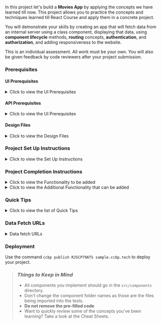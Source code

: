 In this project let's build a **Movies App** by applying the concepts we have
learned till now. This project allows you to practice the concepts and
techniques learned till React Course and apply them in a concrete project.

You will demonstrate your skills by creating an app that will fetch data from an
internal server using a class component, displaying that data, using **component
lifecycle** methods, **routing** concepts, **authentication**, and
**authorization**, and adding responsiveness to the website.

This is an individual assessment. All work must be your own. You will also be
given feedback by code reviewers after your project submission.

### Prerequisites

#### UI Prerequisites

<details>
<summary>Click to view the UI Prerequisites</summary>

- What is Figma?
  - Figma is a vector graphics editor and prototyping tool which is primarily
    web-based. You can check more info on the
    <a href="https://www.figma.com/" target="_blank">Website</a>.
- Create a Free account in Figma
  - Kindly follow the instructions as shown in
    <a href="https://www.youtube.com/watch?v=hrHL2VLMl7g&t=37s" target="_blank">this</a>
    video to create a Free Figma account.
- How to Check CSS in Figma?
  - Kindly follow the instructions as shown in
    <a href="https://www.youtube.com/watch?v=B242nuM3y2s" target="_blank">this</a>
    video to check CSS in the Figma screen.
- Export Images in Figma screen
  - Kindly follow the instructions as shown in
    <a href="https://www.youtube.com/watch?v=NpzL1MONwaw" target="_blank">this</a>
    video to export images from the Figma screen.
  - Check
    <a href="https://help.trydesignlab.com/hc/en-us/articles/360011010634-How-do-I-export-images-and-PDFs-from-Sketch-or-Figma-in-my-short-course-" target="_blank">this</a>
    reference docs to export images in Figma screen.

</details>

#### API Prerequisites

<details>
<summary>Click to view the UI Prerequisites</summary>

- What is TMDb?
  - TMDb has an open API allowing people freely access the information
    programmatically. TMDb offers a powerful API service that is free to use as
    long as you properly attribute us as the source of the data and/or images
    you use. You can check it out
    <a href="https://www.themoviedb.org/" target="_blank">here</a>.
- Create a Free account in TMDb
  - Kindly follow the instructions as shown in
    <a href="https://www.youtube.com/watch?v=mbImkkJFxBs" target="_blank">this</a>
    video to create the TMDb Account to use the APIs.
- API Key
  - After creating your free TMDb account. You can see your API Key (v3 auth) in
    <a href="https://www.themoviedb.org/settings/api" target="_blank">this</a>.
  - After everything is successfully done, you should have an API key similar to
    `521a30043599bb08p45f4d9ff35fbad8`. This will be used to make further API
    requests.

</details>

#### Design Files

<details>
<summary>Click to view the Design Files</summary>

- You can check the **Design Files** for different devices
  <a href="https://www.figma.com/file/tPdVlj0p5PESmymNkHYVgk/Movies_App?node-id=0%3A1" target="_blank">here</a>.

</details>

### Project Set Up Instructions

<details>
<summary>Click to view the Set Up Instructions</summary>

- Download dependencies by running `npm install`
- Start up the app using `npm start`
</details>

### Project Completion Instructions

<details>
<summary>Click to view the Functionality to be added</summary>

#### Add Functionality

The app must have the following functionalities

- Login Route
  - Users should be able to login to their account by entering a valid username
    and password.
- Users should be able to navigate to Home, popular, account routes using links
  in Navbar.
- When the data is being fetched then the Loading view should be displayed to
  the user.
- Users should be able to view the website responsively in mobile view, tablet
  view as well
- Home Route
  - Users should be able to see Random Originals movie title and movie poster
    with its details.
  - Users should be able to see Originals,Trending now movies, Top Rated
    Collections
  - The collections should be horizontally scrollable.
  - Users should be able to see the footer as shown in figma
  - Users should be able to see Home with highlighted text in Navbar.
- Specific Movie details Route
  - When users click a movie in a particular collection, it should open a new
    page with respective movie details
  - Users should be able to see similar movies sections as shown in the figma
    screens.
- Search Functionality
  - Users should be able to search for movie titles.
  - Users should be able to browse search results using pagination buttons.
  - When the user provides the movie name which is not in the database then the
    No results view should be displayed.
  - When the users click a movie, it should open a new page with respective
    movie details
- Popular Movies Route
  - Users should be able to select and view popular movies using the Popular
    link in the navbar in a separate page.
  - Users can browse popular movies using pagination buttons.
  - When users click a movie, it should open a new page with respective movie
    details
  - Users should be able to see the footer as shown in figma
  - Users should be able to see Popular with highlighted text in Navbar
- Account Route
  - Users should be able to select and view basic account details using the
    Profile Icon in the navbar in a separate page.
  - Users should be able to logout from accounts page
  - When the users enter invalid route in the URL then the Lost your Way view
    should be displayed.

</details>

<details>
<summary>Click to view the Additional Functionality that can be added</summary>

If you complete the main features of the project you can try out the below
features as well.

**Note:** Just a reminder the additional functionality is just extra practice
using the tools we have learned. These are not required. If you do not reach the
stretch goals, don't worry.

- TV Shows Route
  - Users should be able to select and view TV shows using the TV Shows link in
    the navbar in a separate page.
  - TV Shows should have genre filter
  - Users can browse TV shows using pagination buttons.
  - Users should be able to search for TV Shows as well.
- Multiple Profiles Functionality:
  - User should be able to add multiple profiles
  - User should be able to manage profile functionality
- Animation Functionality:
  - When a user hover particular movie then it should show about more details of
    a title with scaled animation.
- Backend Implementation:
  - As we are already familiar with nodejs, implement all the APIs used in this
    project using node js.

</details>

### Quick Tips

<details>
<summary>Click to view the list of Quick Tips</summary>

- You can use React-slick third party library to implement carousel
  - React Slick
    <a href="https://react-slick.neostack.com/docs/get-started" target="_blank">Documentation</a>
  - React Slick implementation
    <a href="https://w7z4v.csb.app/" target="_blank">CodeSandbox</a>

</details>

### Data Fetch URLs

<details>
<summary>Data fetch URLs</summary>

- Use the values in the APIS as shown below
  - Use your TMDB API Key (v3 auth) in place of API_KEY
  - Use respective movie id in place of MOVIE_ID
  - Use respective page number in place of PAGE_NUMBER
- Login

  - Get Request Token:

    ```js
    'https://api.themoviedb.org/3/authentication/token/new?api_key={API_KEY}'

    ```

    - Check the usage of
      <a href="https://developers.themoviedb.org/3/authentication/create-request-token" target="_blank">this</a>
      API

  - Login using TMDb Username and Password:

    ```js
    'https://api.themoviedb.org/3/authentication/token/validate_with_login?api_key={API_KEY}'

    ```

    - Sample request object:

      ```json
      {
        "username": "rahul",
        "password": "ccbp123",
        "request_token": "1234abcd5678"
      }
      ```

    - Check the usage of
      <a href="https://developers.themoviedb.org/3/authentication/validate-request-token" target="_blank">this</a>
      API

- Home Route:

  - Get Trending Movies:

    ```js
    'https://api.themoviedb.org/3/trending/all/week?api_key={API_KEY}'

    ```

    - Check the usage of
      <a href="https://developers.themoviedb.org/3/trending/get-trending" target="_blank">this</a>
      API

  - Get Top Rated Movies:

    ```js
    'https://api.themoviedb.org/3/movie/top_rated?api_key={API_KEY}&language=en-US'

    ```

    - Check the usage of
      <a href="https://developers.themoviedb.org/3/trending/get-trending" target="_blank">this</a>
      API

  - Get Originals:

    ```js
    'https://api.themoviedb.org/3/discover/tv?api_key={API_KEY}'

    ```

    - Check the usage of
      <a href="https://developers.themoviedb.org/3/movies/get-top-rated-movies" target="_blank">this</a>
      API

- Specific Movie Details Route:

  - Get Movie Details:

    ```js
    'https://api.themoviedb.org/3/movie/{MOVIE_ID}?api_key={API_KEY}&language=en-US'

    ```

    - Check the usage of
      <a href="https://developers.themoviedb.org/3/movies/get-movie-details" target="_blank">this</a>
      API

  - Get Similar Movies:

    ```js
    'https://api.themoviedb.org/3/movie/{MOVIE_ID}/similar?api_key={API_KEY}&language=en-US&page={PAGE_NUMBER}'

    ```

    - Check the usage of
      <a href="https://developers.themoviedb.org/3/movies/get-similar-movies" target="_blank">this</a>
      API

- Search Movies:

  ```js
  'https://api.themoviedb.org/3/search/movie?api_key={API_KEY}&language=en-US&query=Fast&page={PAGE_NUMBER}'

  ```

  - Check the usage of
    <a href="https://developers.themoviedb.org/3/search/search-movies" target="_blank">this</a>
    API

- Popular Movies Route:

  - Get Popular Movies:

    ```js
    'https://api.themoviedb.org/3/movie/popular?api_key={API_KEY}&language=en-US&page={PAGE_NUMBER}'

    ```

  - Check the usage of
    <a href="https://developers.themoviedb.org/3/movies/get-popular-movies" target="blank">this</a>
    API

- **Note:**

  - Use the below prefix to access movie images or poster images from the keys -
    `backdrop_path` or `poster_path` in the API response

    ```js
    'https://image.tmdb.org/t/p/original/{backdrop_path}'

    ```

    ```js
    'https://image.tmdb.org/t/p/original/{poster_path}'

    ```

  - Check the usage in
    <a href="https://developers.themoviedb.org/3/configuration/get-api-configuration" target="_blank">this</a>

</details>

### Deployment

Use the command `ccbp publish RJSCP79ATS sample.ccbp.tech` to deploy your
project.

> ### _Things to Keep in Mind_
>
> - All components you implement should go in the `src/components` directory.
> - Don't change the component folder names as those are the files being
>   imported into the tests.
> - **Do not remove the pre-filled code**
> - Want to quickly review some of the concepts you’ve been learning? Take a
>   look at the Cheat Sheets.
